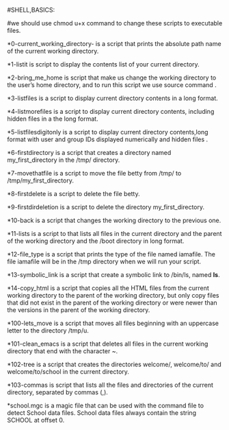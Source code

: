 #SHELL,BASICS:

#we should use chmod u+x command to  change these scripts to executable files.

*0-current_working_directory- is a script that prints the absolute path name of the current working directory.

*1-listit is script to display the contents list of your current directory.

*2-bring_me_home is script that make us change the working directory to the user’s home directory, and to run this script we use source command .

*3-listfiles is a script to display current directory contents in a long format.

*4-listmorefiles is a script to display current directory contents, including hidden files in a the long format.

*5-listfilesdigitonly is a script to display current directory contents,long format with user and group IDs displayed numerically and hidden files .

*6-firstdirectory is  a script that creates a directory named my_first_directory in the /tmp/ directory.

*7-movethatfile is a script to move the file betty from /tmp/ to /tmp/my_first_directory.

*8-firstdelete is a script to delete the file betty.

*9-firstdirdeletion is a script to delete the directory my_first_directory.

*10-back is a script that changes the working directory to the previous one.

*11-lists is a script to that lists all files in the current directory and the parent of the working directory and the /boot directory in long format.

*12-file_type is a script that prints the type of the file named iamafile. The file iamafile will be in the /tmp directory when we will run your script.

*13-symbolic_link is a script that create a symbolic link to /bin/ls, named __ls__.

*14-copy_html is a script that copies all the HTML files from the current working directory to the parent of the working directory, but only copy files that did not exist in the parent of the working directory or were newer than the versions in the parent of the working directory.

*100-lets_move is a script that moves all files beginning with an uppercase letter to the directory /tmp/u.

*101-clean_emacs is a script that deletes all files in the current working directory that end with the character ~.

*102-tree is a script that creates the directories welcome/, welcome/to/ and welcome/to/school in the current directory.

*103-commas is script that lists all the files and directories of the current directory, separated by commas (,).

*school.mgc is a magic file that can be used with the command file to detect School data files. School data files always contain the string SCHOOL at offset 0.
